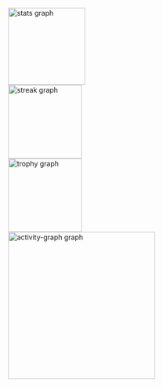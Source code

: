 <br clear="both">

<div align="left">
  <img src="https://github-readme-stats.vercel.app/api?username=claudeniocordeiro&hide_title=false&hide_rank=false&show_icons=true&include_all_commits=true&count_private=true&disable_animations=false&theme=gruvbox_light&locale=pt-br&hide_border=false&order=1" height="157" alt="stats graph" /> <br>
  <img src="https://streak-stats.demolab.com?user=claudeniocordeiro&locale=pt-br&mode=weekly&theme=gruvbox_light&hide_border=false&border_radius=5&date_format=j/n%5B/Y%5D&order=3" height="150" alt="streak graph" /> <br>
  <img src="https://github-profile-trophy.vercel.app?username=claudeniocordeiro&theme=chalk&column=-1&row=1&margin-w=8&margin-h=8&no-bg=false&no-frame=false&order=4" height="150" alt="trophy graph" /> <br>
  <img src="https://github-readme-activity-graph.vercel.app/graph?username=claudeniocordeiro&radius=16&theme=gruvbox&area=true&order=5&hide_border=false&hide_title=false&bg_color=black" height="300" alt="activity-graph graph"  />
</div>

###
